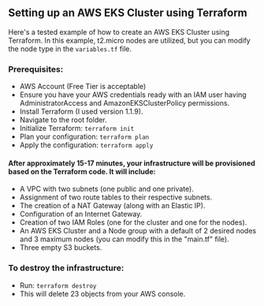 ## Setting up an AWS EKS Cluster using Terraform

Here's a tested example of how to create an AWS EKS Cluster using Terraform. In this example, t2.micro nodes are utilized, but you can modify the node type in the `variables.tf` file.

### Prerequisites:
- AWS Account (Free Tier is acceptable)
- Ensure you have your AWS credentials ready with an IAM user having AdministratorAccess and AmazonEKSClusterPolicy permissions.
- Install Terraform (I used version 1.1.9).
- Navigate to the root folder.
- Initialize Terraform: `terraform init`
- Plan your configuration: `terraform plan`
- Apply the configuration: `terraform apply`

#### After approximately 15-17 minutes, your infrastructure will be provisioned based on the Terraform code. It will include:
- A VPC with two subnets (one public and one private).
- Assignment of two route tables to their respective subnets.
- The creation of a NAT Gateway (along with an Elastic IP).
- Configuration of an Internet Gateway.
- Creation of two IAM Roles (one for the cluster and one for the nodes).
- An AWS EKS Cluster and a Node group with a default of 2 desired nodes and 3 maximum nodes (you can modify this in the "main.tf" file).
- Three empty S3 buckets.

### To destroy the infrastructure:
- Run: `terraform destroy`
- This will delete 23 objects from your AWS console.
